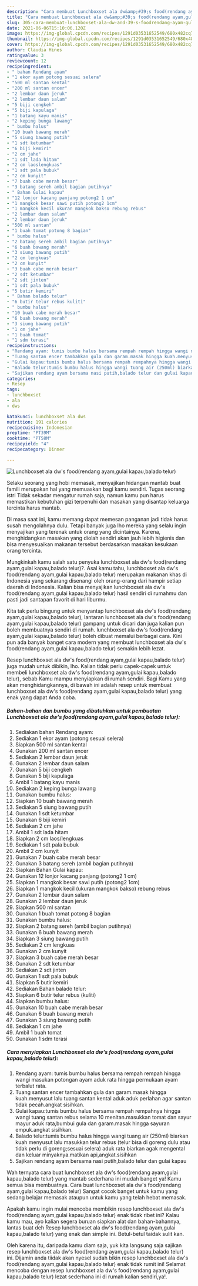 ```yaml
---
description: "Cara membuat Lunchboxset ala dw&amp;#39;s food(rendang ayam,gulai kapau,balado telur) yang enak Untuk Jualan"
title: "Cara membuat Lunchboxset ala dw&amp;#39;s food(rendang ayam,gulai kapau,balado telur) yang enak Untuk Jualan"
slug: 305-cara-membuat-lunchboxset-ala-dw-and-39-s-foodrendang-ayam-gulai-kapau-balado-telur-yang-enak-untuk-jualan
date: 2021-06-06T15:10:06.120Z
image: https://img-global.cpcdn.com/recipes/1291d03531652549/680x482cq70/lunchboxset-ala-dws-foodrendang-ayamgulai-kapaubalado-telur-foto-resep-utama.jpg
thumbnail: https://img-global.cpcdn.com/recipes/1291d03531652549/680x482cq70/lunchboxset-ala-dws-foodrendang-ayamgulai-kapaubalado-telur-foto-resep-utama.jpg
cover: https://img-global.cpcdn.com/recipes/1291d03531652549/680x482cq70/lunchboxset-ala-dws-foodrendang-ayamgulai-kapaubalado-telur-foto-resep-utama.jpg
author: Claudia Hines
ratingvalue: 3
reviewcount: 12
recipeingredient:
- " bahan Rendang ayam"
- "1 ekor ayam potong sesuai selera"
- "500 ml santan kental"
- "200 ml santan encer"
- "2 lembar daun jeruk"
- "2 lembar daun salam"
- "5 biji cengkeh"
- "5 biji kapulaga"
- "1 batang kayu manis"
- "2 keping bunga lawang"
- " bumbu halus"
- "10 buah bawang merah"
- "5 siung bawang putih"
- "1 sdt ketumbar"
- "6 biji kemiri"
- "2 cm jahe"
- "1 sdt lada hitam"
- "2 cm laoslengkuas"
- "1 sdt pala bubuk"
- "2 cm kunyit"
- "7 buah cabe merah besar"
- "3 batang sereh ambil bagian putihnya"
- " Bahan Gulai kapau"
- "12 lonjor kacang panjang potong2 1 cm"
- "1 mangkok besar sawi putih potong2 1cm"
- "1 mangkok kecil ukuran mangkok bakso rebung rebus"
- "2 lembar daun salam"
- "2 lembar daun jeruk"
- "500 ml santan"
- "1 buah tomat potong 8 bagian"
- " bumbu halus"
- "2 batang sereh ambil bagian putihnya"
- "6 buah bawang merah"
- "3 siung bawang putih"
- "2 cm lengkuas"
- "2 cm kunyit"
- "3 buah cabe merah besar"
- "2 sdt ketumbar"
- "2 sdt jinten"
- "1 sdt pala bubuk"
- "5 butir kemiri"
- " Bahan balado telur"
- "6 butir telur rebus kuliti"
- " bumbu halus"
- "10 buah cabe merah besar"
- "6 buah bawang merah"
- "3 siung bawang putih"
- "1 cm jahe"
- "1 buah tomat"
- "1 sdm terasi"
recipeinstructions:
- "Rendang ayam: tumis bumbu halus bersama rempah rempah hingga wangi masukan potongan ayam aduk rata hingga permukaan ayam terbalut rata."
- "Tuang santan encer tambahkan gula dan garam.masak hingga kuah.menyusut lalu tuang santan kental aduk aduk perlahan agar santan tidak pecah.angkat sisihkan."
- "Gulai kapau:tumis bumbu halus bersama rempah rempahnya hingga wangi tuang santan rebus selama 10 menitan.masukkan tomat dan sayur mayur aduk rata,bumbui gula dan garam.masak hingga sayuran empuk.angkat sisihkan."
- "Balado telur:tumis bumbu halus hingga wangi tuang air (250ml) biarkan kuah menyusut lalu masukkan telur rebus (telur bisa di goreng dulu atau tidak perlu di goreng;sesuai selera) aduk rata biarkan agak mengental dan keluar minyaknya.matikan api,angkat.sisihkan"
- "Sajikan rendang ayam bersama nasi putih,balado telur dan gulai kapau"
categories:
- Resep
tags:
- lunchboxset
- ala
- dws

katakunci: lunchboxset ala dws 
nutrition: 191 calories
recipecuisine: Indonesian
preptime: "PT39M"
cooktime: "PT58M"
recipeyield: "4"
recipecategory: Dinner

---
```



![Lunchboxset ala dw&#39;s food(rendang ayam,gulai kapau,balado telur)](https://img-global.cpcdn.com/recipes/1291d03531652549/680x482cq70/lunchboxset-ala-dws-foodrendang-ayamgulai-kapaubalado-telur-foto-resep-utama.jpg)

Selaku seorang yang hobi memasak, menyajikan hidangan mantab buat famili merupakan hal yang memuaskan bagi kamu sendiri. Tugas seorang istri Tidak sekadar mengatur rumah saja, namun kamu pun harus memastikan kebutuhan gizi terpenuhi dan masakan yang disantap keluarga tercinta harus mantab.

Di masa  saat ini, kamu memang dapat memesan panganan jadi tidak harus susah mengolahnya dulu. Tetapi banyak juga lho mereka yang selalu ingin menyajikan yang terenak untuk orang yang dicintainya. Karena, menghidangkan masakan yang diolah sendiri akan jauh lebih higienis dan bisa menyesuaikan makanan tersebut berdasarkan masakan kesukaan orang tercinta. 



Mungkinkah kamu salah satu penyuka lunchboxset ala dw&#39;s food(rendang ayam,gulai kapau,balado telur)?. Asal kamu tahu, lunchboxset ala dw&#39;s food(rendang ayam,gulai kapau,balado telur) merupakan makanan khas di Indonesia yang sekarang disenangi oleh orang-orang dari hampir setiap daerah di Indonesia. Kalian bisa menyajikan lunchboxset ala dw&#39;s food(rendang ayam,gulai kapau,balado telur) hasil sendiri di rumahmu dan pasti jadi santapan favorit di hari liburmu.

Kita tak perlu bingung untuk menyantap lunchboxset ala dw&#39;s food(rendang ayam,gulai kapau,balado telur), lantaran lunchboxset ala dw&#39;s food(rendang ayam,gulai kapau,balado telur) gampang untuk dicari dan juga kalian pun boleh membuatnya sendiri di rumah. lunchboxset ala dw&#39;s food(rendang ayam,gulai kapau,balado telur) boleh dibuat memalui berbagai cara. Kini pun ada banyak banget cara modern yang membuat lunchboxset ala dw&#39;s food(rendang ayam,gulai kapau,balado telur) semakin lebih lezat.

Resep lunchboxset ala dw&#39;s food(rendang ayam,gulai kapau,balado telur) juga mudah untuk dibikin, lho. Kalian tidak perlu capek-capek untuk membeli lunchboxset ala dw&#39;s food(rendang ayam,gulai kapau,balado telur), sebab Kamu mampu menyiapkan di rumah sendiri. Bagi Kamu yang akan menghidangkannya, di bawah ini adalah resep untuk membuat lunchboxset ala dw&#39;s food(rendang ayam,gulai kapau,balado telur) yang enak yang dapat Anda coba.

<!--inarticleads1-->

##### Bahan-bahan dan bumbu yang dibutuhkan untuk pembuatan Lunchboxset ala dw&#39;s food(rendang ayam,gulai kapau,balado telur):

1. Sediakan  bahan Rendang ayam:
1. Sediakan 1 ekor ayam (potong sesuai selera)
1. Siapkan 500 ml santan kental
1. Gunakan 200 ml santan encer
1. Sediakan 2 lembar daun jeruk
1. Gunakan 2 lembar daun salam
1. Gunakan 5 biji cengkeh
1. Gunakan 5 biji kapulaga
1. Ambil 1 batang kayu manis
1. Sediakan 2 keping bunga lawang
1. Gunakan  bumbu halus:
1. Siapkan 10 buah bawang merah
1. Sediakan 5 siung bawang putih
1. Gunakan 1 sdt ketumbar
1. Gunakan 6 biji kemiri
1. Sediakan 2 cm jahe
1. Ambil 1 sdt lada hitam
1. Siapkan 2 cm laos/lengkuas
1. Sediakan 1 sdt pala bubuk
1. Ambil 2 cm kunyit
1. Gunakan 7 buah cabe merah besar
1. Gunakan 3 batang sereh (ambil bagian putihnya)
1. Siapkan  Bahan Gulai kapau:
1. Gunakan 12 lonjor kacang panjang (potong2 1 cm)
1. Siapkan 1 mangkok besar sawi putih (potong2 1cm)
1. Siapkan 1 mangkok kecil (ukuran mangkok bakso) rebung rebus
1. Gunakan 2 lembar daun salam
1. Gunakan 2 lembar daun jeruk
1. Siapkan 500 ml santan
1. Gunakan 1 buah tomat potong 8 bagian
1. Gunakan  bumbu halus:
1. Siapkan 2 batang sereh (ambil bagian putihnya)
1. Gunakan 6 buah bawang merah
1. Siapkan 3 siung bawang putih
1. Sediakan 2 cm lengkuas
1. Gunakan 2 cm kunyit
1. Siapkan 3 buah cabe merah besar
1. Gunakan 2 sdt ketumbar
1. Sediakan 2 sdt jinten
1. Gunakan 1 sdt pala bubuk
1. Siapkan 5 butir kemiri
1. Sediakan  Bahan balado telur:
1. Siapkan 6 butir telur rebus (kuliti)
1. Siapkan  bumbu halus:
1. Gunakan 10 buah cabe merah besar
1. Gunakan 6 buah bawang merah
1. Gunakan 3 siung bawang putih
1. Sediakan 1 cm jahe
1. Ambil 1 buah tomat
1. Gunakan 1 sdm terasi




<!--inarticleads2-->

##### Cara menyiapkan Lunchboxset ala dw&#39;s food(rendang ayam,gulai kapau,balado telur):

1. Rendang ayam: tumis bumbu halus bersama rempah rempah hingga wangi masukan potongan ayam aduk rata hingga permukaan ayam terbalut rata.
1. Tuang santan encer tambahkan gula dan garam.masak hingga kuah.menyusut lalu tuang santan kental aduk aduk perlahan agar santan tidak pecah.angkat sisihkan.
1. Gulai kapau:tumis bumbu halus bersama rempah rempahnya hingga wangi tuang santan rebus selama 10 menitan.masukkan tomat dan sayur mayur aduk rata,bumbui gula dan garam.masak hingga sayuran empuk.angkat sisihkan.
1. Balado telur:tumis bumbu halus hingga wangi tuang air (250ml) biarkan kuah menyusut lalu masukkan telur rebus (telur bisa di goreng dulu atau tidak perlu di goreng;sesuai selera) aduk rata biarkan agak mengental dan keluar minyaknya.matikan api,angkat.sisihkan
1. Sajikan rendang ayam bersama nasi putih,balado telur dan gulai kapau




Wah ternyata cara buat lunchboxset ala dw&#39;s food(rendang ayam,gulai kapau,balado telur) yang mantab sederhana ini mudah banget ya! Kamu semua bisa membuatnya. Cara buat lunchboxset ala dw&#39;s food(rendang ayam,gulai kapau,balado telur) Sangat cocok banget untuk kamu yang sedang belajar memasak ataupun untuk kamu yang telah hebat memasak.

Apakah kamu ingin mulai mencoba membikin resep lunchboxset ala dw&#39;s food(rendang ayam,gulai kapau,balado telur) enak tidak ribet ini? Kalau kamu mau, ayo kalian segera buruan siapkan alat dan bahan-bahannya, lantas buat deh Resep lunchboxset ala dw&#39;s food(rendang ayam,gulai kapau,balado telur) yang enak dan simple ini. Betul-betul taidak sulit kan. 

Oleh karena itu, daripada kamu diam saja, yuk kita langsung saja sajikan resep lunchboxset ala dw&#39;s food(rendang ayam,gulai kapau,balado telur) ini. Dijamin anda tiidak akan nyesel sudah bikin resep lunchboxset ala dw&#39;s food(rendang ayam,gulai kapau,balado telur) enak tidak rumit ini! Selamat mencoba dengan resep lunchboxset ala dw&#39;s food(rendang ayam,gulai kapau,balado telur) lezat sederhana ini di rumah kalian sendiri,ya!.

